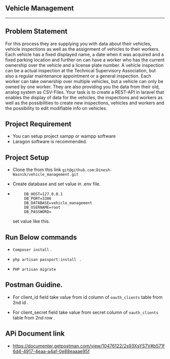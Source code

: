 
## Vehicle Management 
---
## Problem Statement 
For this process they are supplying you with data about their vehicles, vehicle inspections as well as the assignment of vehicles to their workers.
Each vehicle has a fixed displayed name, a date when it was acquired and a fixed parking location and further on can have a worker who has the current ownership over the vehicle and a license plate number.
A vehicle inspection can be a actual inspection at the Technical Supervisory Association, but also a regular maintenance appointment or a general inspection.
Each worker can take ownership over multiple vehicles, but a vehicle can only be owned by one worker.
They are also providing you the data from their old, analog system as CSV-Files.
Your task is to create a REST-API in laravel that enables the display of data for the vehicles, the inspections and workers as well as the possibilities to create new inspections, vehicles and workers and the possibility to edit modifiable info on vehicles.

## Project Requirement
- You can setup project xampp or wampp software
- Laragon software is recommended.


## Project Setup
 - Clone the from this link ```git@github.com:Dinesh-Wasnik/vehicle_management.git```

 - Create database and set value in .env file.

 - ```DB_CONNECTION=mysql
		DB_HOST=127.0.0.1
		DB_PORT=3306
		DB_DATABASE=vehicle_management
		DB_USERNAME=root
		DB_PASSWORD=
	 ```
	set value like this.	

## Run Below commands

 - ```Composer install``` .
 

 - ```php artisan passport:install ``` .


 - ```PHP artisan migrate ``` 



## Postman Guidine.
 - For client_id field  take value from id column of  ```oauth_clients```  table from 2nd id .
 
 - For client_secret  field  take value from secret column of ```oauth_clients```  table from 2nd row .
 
## APi Document link
 - https://documenter.getpostman.com/view/10476122/2s93XsYS7V#b571f6d4-4917-4eaa-a4af-0e88eaaae95f
 
  





